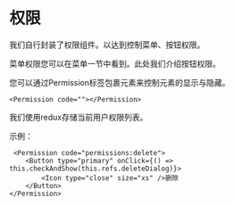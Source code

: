 # 权限

我们自行封装了权限组件。以达到控制菜单、按钮权限。

菜单权限您可以在菜单一节中看到。此处我们介绍按钮权限。

您可以通过Permission标签包裹元素来控制元素的显示与隐藏。

```
<Permission code=""></Permission>
```

我们使用redux存储当前用户权限列表。

示例：

```
 <Permission code="permissions:delete">
    <Button type="primary" onClick={() => this.checkAndShow(this.refs.deleteDialog)}>
        <Icon type="close" size="xs" />删除
    </Button>
</Permission>
```



